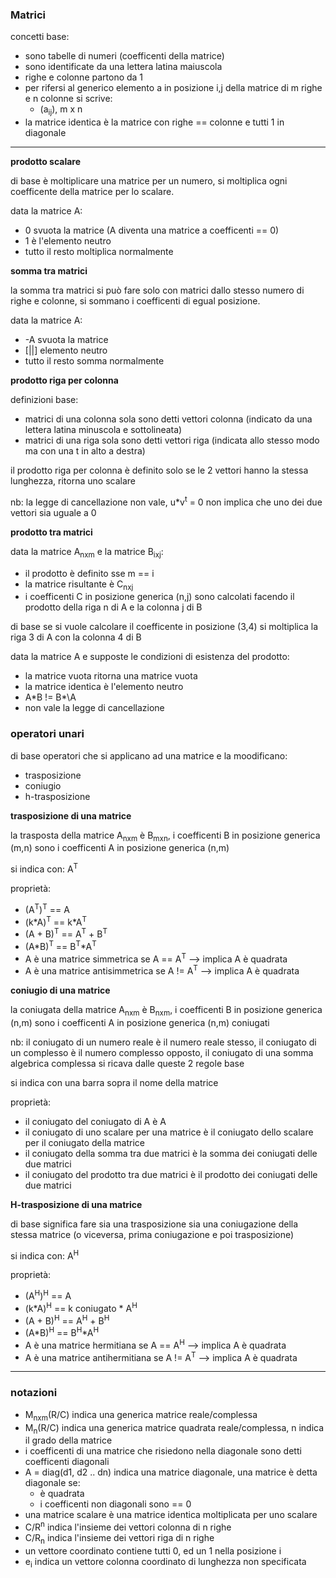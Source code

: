### Matrici

concetti base:
* sono tabelle di numeri (coefficenti della matrice)
* sono identificate da una lettera latina maiuscola
* righe e colonne partono da 1
* per rifersi al generico elemento a in posizione i,j della matrice di m righe e n colonne si scrive:
    * (a<sub>ij</sub>), m x n
* la matrice identica è la matrice con righe == colonne e tutti 1 in diagonale

---

**prodotto scalare**

di base è moltiplicare una matrice per un numero, si moltiplica ogni coefficente della matrice per lo scalare.

data la matrice A: 
* 0 svuota la matrice (A diventa una matrice a coefficenti == 0)
* 1 è l'elemento neutro
* tutto il resto moltiplica normalmente

**somma tra matrici**

la somma tra matrici si può fare solo con matrici dallo stesso numero di righe e colonne, si sommano i coefficenti di egual posizione.

data la matrice A: 
* -A svuota la matrice
* \[\|\|\] elemento neutro
* tutto il resto somma normalmente

**prodotto riga per colonna**

definizioni base:
* matrici di una colonna sola sono detti vettori colonna (indicato da una lettera latina minuscola e sottolineata)
* matrici di una riga sola sono detti vettori riga (indicata allo stesso modo ma con una t in alto a destra)

il prodotto riga per colonna è definito solo se le 2 vettori hanno la stessa lunghezza, ritorna uno scalare

nb: la legge di cancellazione non vale, u\*v<sup>t</sup> = 0 non implica che uno dei due vettori sia uguale a 0

**prodotto tra matrici**

data la matrice A<sub>nxm</sub> e la matrice B<sub>ixj</sub>: 
* il prodotto è definito sse m == i
* la matrice risultante è C<sub>nxj</sub>
* i coefficenti C in posizione generica (n,j) sono calcolati facendo il prodotto della riga n di A e la colonna j di B

di base se si vuole calcolare il coefficente in posizione (3,4) si moltiplica la riga 3 di A con la colonna 4 di B

data la matrice A e supposte le condizioni di esistenza del prodotto: 
* la matrice vuota ritorna una matrice vuota
* la matrice identica è l'elemento neutro
* A\*B != B*\A
* non vale la legge di cancellazione

### operatori unari

di base operatori che si applicano ad una matrice e la moodificano:
* trasposizione
* coniugio
* h-trasposizione

**trasposizione di una matrice**

la trasposta della matrice A<sub>nxm</sub> è B<sub>mxn</sub>, i coefficenti B in posizione generica (m,n) sono i coefficenti A in posizione generica (n,m)

si indica con: A<sup>T</sup>

proprietà:
* (A<sup>T</sup>)<sup>T</sup> == A
* (k\*A)<sup>T</sup> == k\*A<sup>T</sup>
* (A + B)<sup>T</sup> == A<sup>T</sup> + B<sup>T</sup>
* (A\*B)<sup>T</sup> == B<sup>T</sup>\*A<sup>T</sup>
* A è una matrice simmetrica se A == A<sup>T</sup> --> implica A è quadrata
* A è una matrice antisimmetrica se A != A<sup>T</sup> --> implica A è quadrata

**coniugio di una matrice**

la coniugata della matrice A<sub>nxm</sub> è B<sub>nxm</sub>, i coefficenti B in posizione generica (n,m) sono i coefficenti A in posizione generica (n,m) coniugati

nb: il coniugato di un numero reale è il numero reale stesso, il coniugato di un complesso è il numero complesso opposto, il coniugato di una somma algebrica complessa si ricava dalle queste 2 regole base

si indica con una barra sopra il nome della matrice

proprietà:
* il coniugato del coniugato di A è A
* il coniugato di uno scalare per una matrice è il coniugato dello scalare per il coniugato della matrice
* il coniugato della somma tra due matrici è la somma dei coniugati delle due matrici
* il coniugato del prodotto tra due matrici è il prodotto dei coniugati delle due matrici


**H-trasposizione di una matrice**

di base significa fare sia una trasposizione sia una coniugazione della stessa matrice (o viceversa, prima coniugazione e poi trasposizione)

si indica con: A<sup>H</sup>

proprietà:

* (A<sup>H</sup>)<sup>H</sup> == A
* (k\*A\)<sup>H</sup> == k coniugato \* A<sup>H</sup>
* (A + B)<sup>H</sup> == A<sup>H</sup> + B<sup>H</sup>
* (A\*B)<sup>H</sup> == B<sup>H</sup>\*A<sup>H</sup>
* A è una matrice hermitiana se A == A<sup>H</sup> --> implica A è quadrata
* A è una matrice antihermitiana se A != A<sup>T</sup> --> implica A è quadrata

---

### notazioni

* M<sub>nxm</sub>(R/C) indica una generica matrice reale/complessa
* M<sub>n</sub>(R/C) indica una generica matrice quadrata reale/complessa, n indica il grado della matrice
* i coefficenti di una matrice che risiedono nella diagonale sono detti coefficenti diagonali
* A = diag(d1, d2 .. dn) indica una matrice diagonale, una matrice è detta diagonale se:
    - è quadrata
    - i coefficenti non diagonali sono == 0
* una matrice scalare è una matrice identica moltiplicata per uno scalare
* C/R<sup>n</sup> indica l'insieme dei vettori colonna di n righe
* C/R<sub>n</sub> indica l'insieme dei vettori riga di n righe
* un vettore coordinato contiene tutti 0, ed un 1 nella posizione i
* e<sub>i</sub> indica un vettore colonna coordinato di lunghezza non specificata